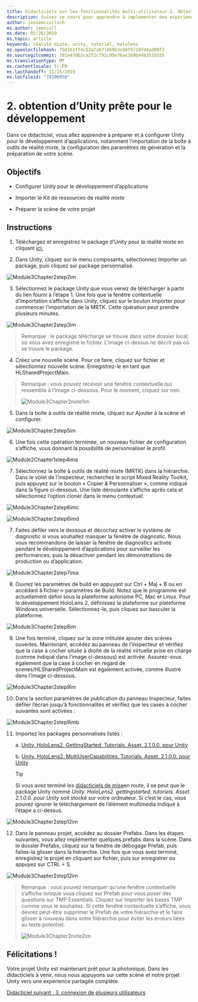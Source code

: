 ```yaml
---
title: Didacticiels sur les fonctionnalités multi-utilisateur-2. Obtention d’Unity prête pour le développement
description: Suivez ce cours pour apprendre à implémenter des expériences partagées multi-utilisateur dans une application HoloLens 2.
author: jessemcculloch
ms.author: jemccull
ms.date: 02/26/2019
ms.topic: article
keywords: réalité mixte, unity, tutoriel, hololens
ms.openlocfilehash: 750161ff4c52a7ab71869b3cb0f97197d4ad09f2
ms.sourcegitcommit: 781e47db2ca2f2c792c95e76ac309b44b3535555
ms.translationtype: MT
ms.contentlocale: fr-FR
ms.lasthandoff: 11/15/2019
ms.locfileid: "74106050"
---
```

# <a name="2-getting-unity-ready-for-development"></a>2. obtention d’Unity prête pour le développement 


Dans ce didacticiel, vous allez apprendre à préparer et à configurer Unity pour le développement d’applications, notamment l’importation de la boîte à outils de réalité mixte, la configuration des paramètres de génération et la préparation de votre scène.

## <a name="objectives"></a>Objectifs

- Configurer Unity pour le développement d’applications

- Importer le Kit de ressources de réalité mixte

- Préparer la scène de votre projet

## <a name="instructions"></a>Instructions

1. Téléchargez et enregistrez le package d’Unity pour la réalité mixte en cliquant [ici.](https://github.com/microsoft/MixedRealityToolkit-Unity/releases/download/v2.1.0/Microsoft.MixedReality.Toolkit.Unity.Foundation.2.1.0.unitypackage)

2. Dans Unity, cliquez sur le menu composants, sélectionnez Importer un package, puis cliquez sur package personnalisé.

![Module3Chapter2step2im](images/module3chapter2step2im.PNG)

3. Sélectionnez le package Unity que vous venez de télécharger à partir du lien fourni à l’étape 1. Une fois que la fenêtre contextuelle d’importation s’affiche dans Unity, cliquez sur le bouton Importer pour commencer l’importation de la MRTK. Cette opération peut prendre plusieurs minutes.

![Module3Chapter2step3im](images/module3chapter2step3im.PNG)

> Remarque : le package téléchargé se trouve dans votre dossier local, où vous avez enregistré le fichier. L’image ci-dessus ne décrit pas où se trouve le package.

4. Créez une nouvelle scène. Pour ce faire, cliquez sur fichier et sélectionnez nouvelle scène. Enregistrez-le en tant que HLSharedProjectMain.

> Remarque : vous pouvez recevoir une fenêtre contextuelle qui ressemble à l’image ci-dessous. Pour le moment, cliquez sur non.
>
> ![Module3Chapter2note1im](images/module3chapter2note1im.PNG)

5. Dans la boîte à outils de réalité mixte, cliquez sur Ajouter à la scène et configurer.

![Module3Chapter2step5im](images/module3chapter2step5im.PNG)

6. Une fois cette opération terminée, un nouveau fichier de configuration s’affiche, vous donnant la possibilité de personnaliser le profil. 

![Module2Chapter1step4ima](images/Module2Chapter1step4ima.PNG)

7. Sélectionnez la boîte à outils de réalité mixte (MRTK) dans la hiérarchie. Dans le volet de l’inspecteur, recherchez le script Mixed Reality Toolkit, puis appuyez sur le bouton « Copier & Personnaliser », comme indiqué dans la figure ci-dessous.  Une liste déroulante s’affiche après cela et sélectionnez l’option cloner dans le menu contextuel.

![Module3Chapter2step6imc](images/module3chapter2step6imc.PNG)

![Module3Chapter2step6imd](images/module3chapter2step6imd.PNG)

7. Faites défiler vers le dessous et décochez activer le système de diagnostic si vous souhaitez masquer la fenêtre de diagnostic. Nous vous recommandons de laisser la fenêtre de diagnostics activée pendant le développement d’applications pour surveiller les performances, puis la désactiver pendant les démonstrations de production ou d’application. 

![Module3Chapter2step7ima](images/module3chapter2step7ima.PNG)

8. Ouvrez les paramètres de build en appuyant sur Ctrl + Maj + B ou en accédant à fichier-> paramètres de Build. Notez que le programme est actuellement défini sous la plateforme autonome PC, Mac et Linux. Pour le développement HoloLens 2, définissez la plateforme sur plateforme Windows universelle. Sélectionnez-le, puis cliquez sur basculer la plateforme.

![Module3Chapter2step8im](images/module3chapter2step8im.PNG)

9. Une fois terminé, cliquez sur la zone intitulée ajouter des scènes ouvertes. Maintenant, accédez au panneau de l’inspecteur et vérifiez que la case à cocher située à droite de la réalité virtuelle prise en charge (comme indiqué dans l’image ci-dessous) est activée. Assurez-vous également que la case à cocher en regard de scenes/HLSharedProjectMain est également activée, comme illustré dans l’image ci-dessous.

![Module3Chapter2step9im](images/module3chapter2step9im.PNG)

10. Dans la section paramètres de publication du panneau Inspecteur, faites défiler l’écran jusqu’à fonctionnalités et vérifiez que les cases à cocher suivantes sont activées :

![Module3Chapter2step9imb](images/module3chapter2step9imb.PNG)

11. Importez les packages personnalisés listés :

    a. [Unity. HoloLens2. GettingStarted. Tutorials. Asset. 2.1.0.0. pour Unity](https://github.com/microsoft/MixedRealityLearning/releases/download/getting-started-v2.1.0.0/Unity.HoloLens2.GettingStarted.Tutorials.Asset.2.1.0.0.unitypackage)

    b. [Unity. HoloLens2. MultiUserCapabilities. Tutorials. Asset. 2.1.0.0. pour Unity](https://github.com/microsoft/MixedRealityLearning/releases/download/multi-user-capabilities-v2.1.0.0/Unity.HoloLens2.MultiUserCapabilities.Tutorials.Asset.2.1.0.0.unitypackage)

    >[!TIP]
    >Si vous avez terminé les [didacticiels de mise](mrlearning-base-ch1.md)en route, il se peut que le package Unity nommé _Unity. HoloLens2. gettingstarted. tutoriels. Asset. 2.1.0.0. pour Unity_ soit stocké sur votre ordinateur. Si c’est le cas, vous pouvez ignorer le téléchargement de l’élément multimédia indiqué à l’étape a ci-dessus.

![Module3Chapter2step12im](images/module3chapter2step11im.PNG)

12. Dans le panneau projet, accédez au dossier Prefabs. Dans les étapes suivantes, vous allez implémenter quelques prefabs dans la scène. Dans le dossier Prefabs, cliquez sur la fenêtre de débogage Prefab, puis faites-la glisser dans la hiérarchie. Une fois que vous avez terminé, enregistrez le projet en cliquant sur fichier, puis sur enregistrer ou appuyez sur CTRL + S.

![Module3Chapter2step12im](images/module3chapter2step12im.PNG)

   > Remarque : vous pouvez remarquer qu’une fenêtre contextuelle s’affiche lorsque vous cliquez sur Prefab pour vous poser des questions sur TMP Essentials. Cliquez sur Importer les bases TMP comme vous le souhaitez. Si cette fenêtre contextuelle s’affiche, vous devrez peut-être supprimer le Prefab de votre hiérarchie et le faire glisser à nouveau dans votre hiérarchie pour éviter les erreurs liées au texte potentiel.
   >
>![Module3Chapter2note2im](images/module3chapter2note2im.PNG)


## <a name="congratulations"></a>Félicitations !

Votre projet Unity est maintenant prêt pour la photonique. Dans les didacticiels à venir, nous nous appuyons sur cette scène et notre projet Unity vers une expérience partagée complète.

[Didacticiel suivant : 3. connexion de plusieurs utilisateurs](mrlearning-sharing(photon)-ch3.md)


